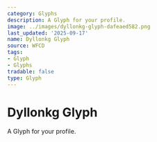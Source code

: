 ```yaml
---
category: Glyphs
description: A Glyph for your profile.
image: ../images/dyllonkg-glyph-dafeaed582.png
last_updated: '2025-09-17'
name: Dyllonkg Glyph
source: WFCD
tags:
- Glyph
- Glyphs
tradable: false
type: Glyph
---
```


# Dyllonkg Glyph

A Glyph for your profile.

